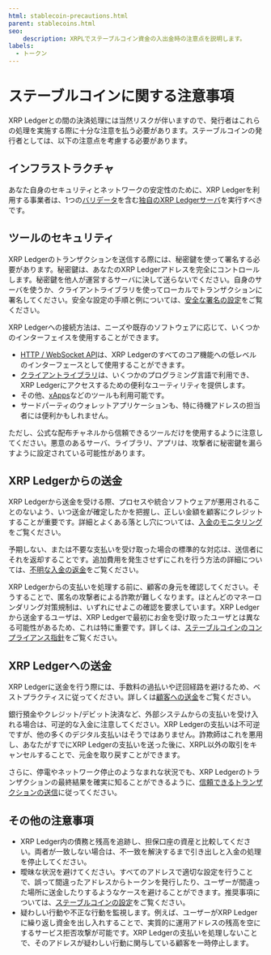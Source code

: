 ```yaml
---
html: stablecoin-precautions.html
parent: stablecoins.html
seo:
    description: XRPLでステーブルコイン資金の入出金時の注意点を説明します。
labels:
  - トークン
---
```

# ステーブルコインに関する注意事項

XRP Ledgerとの間の決済処理には当然リスクが伴いますので、発行者はこれらの処理を実施する際に十分な注意を払う必要があります。ステーブルコインの発行者としては、以下の注意点を考慮する必要があります。


## インフラストラクチャ

あなた自身のセキュリティとネットワークの安定性のために、XRP Ledgerを利用する事業者は、1つの[バリデータ](../../../networks-and-servers/rippled-server-modes.md#validators)を含む[独自のXRP Ledgerサーバ](../../../../infrastructure/installation/index.md)を実行すべきです。


## ツールのセキュリティ

XRP Ledgerのトランザクションを送信する際には、秘密鍵を使って署名する必要があります。秘密鍵は、あなたのXRP Ledgerアドレスを完全にコントロールします。秘密鍵を他人が運営するサーバに決して送らないでください。自身のサーバを使うか、クライアントライブラリを使ってローカルでトランザクションに署名してください。安全な設定の手順と例については、[安全な署名の設定](../../../transactions/secure-signing.md)をご覧ください。

XRP Ledgerへの接続方法は、ニーズや既存のソフトウェアに応じて、いくつかのインターフェイスを使用することができます。

- [HTTP / WebSocket API](../../../../references/http-websocket-apis/index.md)は、XRP Ledgerのすべてのコア機能への低レベルのインターフェースとして使用することができます。
- [クライアントライブラリ](../../../../references/client-libraries.md)は、いくつかのプログラミング言語で利用でき、XRP Ledgerにアクセスするための便利なユーティリティを提供します。
- その他、[xApps](https://xumm.readme.io/docs/xapps)などのツールも利用可能です。
- サードパーティのウォレットアプリケーションも、特に待機アドレスの担当者には便利かもしれません。

ただし、公式な配布チャネルから信頼できるツールだけを使用するように注意してください。悪意のあるサーバ、ライブラリ、アプリは、攻撃者に秘密鍵を漏らすように設定されている可能性があります。


## XRP Ledgerからの送金

XRP Ledgerから送金を受ける際、プロセスや統合ソフトウェアが悪用されることのないよう、いつ送金が確定したかを把握し、正しい金額を顧客にクレジットすることが重要です。詳細とよくある落とし穴については、[入金のモニタリング](../../../payment-types/robustly-monitoring-for-payments.md)をご覧ください。

予期しない、または不要な支払いを受け取った場合の標準的な対応は、送信者にそれを返却することです。追加費用を発生させずにこれを行う方法の詳細については、[不明な入金の返金](../../../payment-types/bouncing-payments.md)をご覧ください。

XRP Ledgerからの支払いを処理する前に、顧客の身元を確認してください。そうすることで、匿名の攻撃者による詐欺が難しくなります。ほとんどのマネーロンダリング対策規制は、いずれにせよこの確認を要求しています。XRP Ledgerから送金するユーザは、XRP Ledgerで最初にお金を受け取ったユーザとは異なる可能性があるため、これは特に重要です。詳しくは、[ステーブルコインのコンプライアンス指針](compliance-guidelines.md)をご覧ください。


## XRP Ledgerへの送金

XRP Ledgerに送金を行う際には、手数料の過払いや迂回経路を避けるため、ベストプラクティスに従ってください。詳しくは[顧客への送金](../../../payment-types/sending-payments-to-customers.md)をご覧ください。

銀行預金やクレジット/デビット決済など、外部システムからの支払いを受け入れる場合は、可逆的な入金に注意してください。XRP Ledgerの支払いは不可逆ですが、他の多くのデジタル支払いはそうではありません。詐欺師はこれを悪用し、あなたがすでにXRP Ledgerの支払いを送った後に、XRPL以外の取引をキャンセルすることで、元金を取り戻すことができます。

さらに、停電やネットワーク停止のようなまれな状況でも、XRP Ledgerのトランザクションの最終結果を確実に知ることができるように、[信頼できるトランザクションの送信](../../../transactions/reliable-transaction-submission.md)に従ってください。


## その他の注意事項

- XRP Ledger内の債務と残高を追跡し、担保口座の資産と比較してください。両者が一致しない場合は、不一致を解決するまで引き出しと入金の処理を停止してください。
- 曖昧な状況を避けてください。すべてのアドレスで適切な設定を行うことで、誤って間違ったアドレスからトークンを発行したり、ユーザーが間違った場所に送金したりするようなケースを避けることができます。推奨事項については、[ステーブルコインの設定](configuration.md)をご覧ください。
- 疑わしい行動や不正な行動を監視します。例えば、ユーザーがXRP Ledgerに繰り返し資金を出し入れすることで、実質的に運用アドレスの残高を空にするサービス拒否攻撃が可能です。XRP Ledgerの支払いを処理しないことで、そのアドレスが疑わしい行動に関与している顧客を一時停止します。
